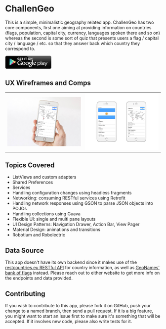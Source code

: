 # ChallenGeo

This is a simple, minimalistic geography related app. ChallenGeo has two core components, first one aiming at providing information on countries (flags, population, capital city, currency, languages spoken there and so on) whereas the second is some sort of quiz that presents users a flag / capital city / language / etc. so that they answer back which country they correspond to.

<a href="https://play.google.com/store/apps/details?id=com.fknussel.challengeo&hl=en">
    <img src="/docs/google-play.png" alt="Get the App on Google Play" />
</a>

## UX Wireframes and Comps

<table style="text-align: center;">
	<tr>
		<td><img src="/docs/ux_1.jpg" /></td>
		<td><img src="/docs/ux_2.jpg" /></td>
	</tr>
</table>

## Topics Covered

* ListViews and custom adapters
* Shared Preferences
* Services
* Handling configuration changes using headless fragments
* Networking: consuming RESTful services using Retrofit
* Handling network responses using GSON to parse JSON objects into POJOs
* Handling collections using Guava
* Flexible UI: single and multi pane layouts
* UI Design Patterns: Navigation Drawer, Action Bar, View Pager
* Material Design: animations and transitions
* Robotium and Robolectric

## Data Source

This app doesn't have its own backend since it makes use of the [restcountries.eu RESTful API](http://restcountries.eu) for country information, as well as [GeoNames' bank of flags](http://www.geonames.org) instead. Please reach out to either website to get more info on the endpoints and data provided.

## Contributing

If you wish to contribute to this app, please fork it on GitHub, push your change to a named branch, then send a pull request. If it is a big feature, you might want to start an Issue first to make sure it's something that will be accepted. If it involves new code, please also write tests for it.